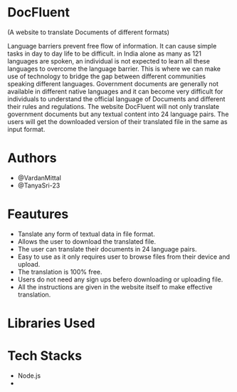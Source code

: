 # DocFluent
(A website to translate Documents of different formats)

Language barriers prevent free flow of information. It can cause simple tasks in day to day life to be difficult. in India alone as many as 121 languages are spoken, an individual is not expected to learn all these languages to overcome the language barrier. This is where we can make use of technology to bridge the gap between different communities speaking different languages. Government documents are generally not available in different native languages and it can become very difficult for individuals to understand the official language of Documents and different their rules and regulations. The website DocFluent will not only translate government documents but any textual content into 24 language pairs. The users will get the downloaded version of their translated file in the same as input format.

# Authors
* @VardanMittal
* @TanyaSri-23


# Feautures
* Tanslate any form of textual data in file format.
* Allows the user to download the translated file.
* The user can translate their documents in 24 language pairs.
* Easy to use as it only requires user to browse files from their device and upload.
* The translation is 100% free.
* Users do not need any sign ups befero downloading or uploading file.
* All the instructions are given in the website itself to make effective translation.

# Libraries Used

# Tech Stacks
* Node.js
* 
